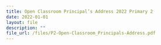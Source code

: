 ```yaml
---
title: Open Classroom Principal’s Address 2022 Primary 2
date: 2022-01-01
layout: file
description: ""
file_url: /files/P2-Open-Classroom_Principals-Address.pdf
---
```


